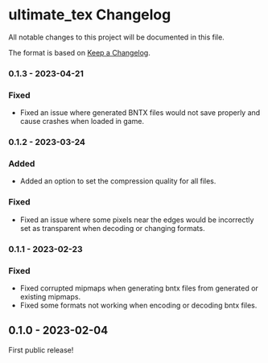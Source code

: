 # ultimate_tex Changelog
All notable changes to this project will be documented in this file.

The format is based on [Keep a Changelog](https://keepachangelog.com/en/1.0.0/).

### 0.1.3 - 2023-04-21
### Fixed
* Fixed an issue where generated BNTX files would not save properly and cause crashes when loaded in game.

### 0.1.2 - 2023-03-24
### Added
* Added an option to set the compression quality for all files.

### Fixed
* Fixed an issue where some pixels near the edges would be incorrectly set as transparent when decoding or changing formats.

### 0.1.1 - 2023-02-23
### Fixed
* Fixed corrupted mipmaps when generating bntx files from generated or existing mipmaps.
* Fixed some formats not working when encoding or decoding bntx files.

## 0.1.0 - 2023-02-04
First public release!
